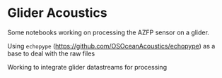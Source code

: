 # Glider Acoustics

Some notebooks working on processing the AZFP sensor on a glider. 

Using `echopype` (https://github.com/OSOceanAcoustics/echopype) as a base to deal with the raw files

Working to integrate glider datastreams for processing
